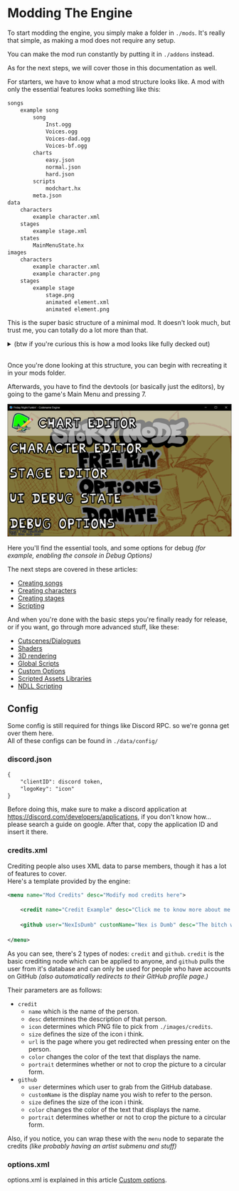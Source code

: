 # Modding The Engine

To start modding the engine, you simply make a folder in ``./mods``. It's really that simple, as making a mod does not require any setup.

You can make the mod run constantly by putting it in ``./addons`` instead.

As for the next steps, we will cover those in this documentation as well.

For starters, we have to know what a mod structure looks like. A mod with only the essential features looks something like this:
```
songs
    example song
        song
            Inst.ogg
            Voices.ogg
            Voices-dad.ogg
            Voices-bf.ogg
        charts
            easy.json
            normal.json
            hard.json
        scripts
            modchart.hx
        meta.json
data
    characters
        example character.xml
    stages
        example stage.xml
    states
        MainMenuState.hx
images
    characters
        example character.xml
        example character.png
    stages
        example stage
            stage.png
            animated element.xml
            animated element.png
```

This is the super basic structure of a minimal mod. It doesn't look much, but trust me, you can totally do a lot more than that.

<details>
    <summary>(btw if you're curious this is how a mod looks like fully decked out)</summary>

```
songs
    example song
        song
            Inst.ogg
            Voices.ogg
            Voices-dad.ogg
            Voices-bf.ogg
            Inst-hard.ogg
            Voices-hard.ogg
            Voices-dad-hard.ogg
            Voices-bf-hard.ogg
        charts
            easy.json
            normal.json
            hard.json
            example custom difficulty.json
        scripts
            modchart.hx
            example script.hx
        meta.json
data
    characters
        example character.xml
        example character.hx
    stages
        example stage.xml
        example stage.hx
    notes
        example notetype.hx
    splashes
        example splashes.xml
    dialogue
        boxes
            example box.xml
            example box.hx
        characters
            example portrait.xml
            example portrait.hx
    config
        credits.xml
        discord.json
        menuItems.txt
        options.xml
    titlescreen
        introText.txt
        titlescreen.xml
    weeks
        weeks
            example week.xml
        characters
            example character.xml
        weeks.txt
images
fonts
sounds
music
shaders
videos
```

fill this shit later
</details>
<br>

Once you're done looking at this structure, you can begin with recreating it in your mods folder.

Afterwards, you have to find the devtools (or basically just the editors), by going to the game's Main Menu and pressing 7.

<img src="./index.png"/>

Here you'll find the essential tools, and some options for debug *(for example, enabling the console in Debug Options)*

The next steps are covered in these articles:
- <a href="./Creating songs/index.md">Creating songs</a>
- <a href="./Creating characters/index.md">Creating characters</a>
- <a href="./Creating stages.md">Creating stages</a>
- <a href="./Scripting/index.md">Scripting</a>

And when you're done with the basic steps you're finally ready for release, or if you want, go through more advanced stuff, like these:
- <a href="./Cutscenes or Dialogues.md">Cutscenes/Dialogues</a>
- <a href="./Scripting/Shaders.md">Shaders</a>
- <a href="./Scripting/3D rendering.md">3D rendering</a>
- <a href="./Scripting/Global Scripts.md">Global Scripts</a>
- <a href="./Scripting/Custom Options.md">Custom Options</a>
- <a href="./Scripting/Scripted Assets Libraries.md">Scripted Assets Libraries</a>
- <a href="./Scripting/NDLL Scripting.md">NDLL Scripting</a>

## Config

Some config is still required for things like Discord RPC. so we're gonna get over them here.<br>
All of these configs can be found in ``./data/config/``

### discord.json
```
{
	"clientID": discord token,
	"logoKey": "icon"
}
```
Before doing this, make sure to make a discord application at https://discord.com/developers/applications, if you don't know how... please search a guide on google. After that, copy the application ID and insert it there.
### credits.xml
Crediting people also uses XML data to parse members, though it has a lot of features to cover.<br>
Here's a template provided by the engine:
```xml
<menu name="Mod Credits" desc="Modify mod credits here">

    <credit name="Credit Example" desc="Click me to know more about me!" icon="credit icon example" size="130" url="https://youtu.be/fugtxz1znVw"/>

    <github user="NexIsDumb" customName="Nex is Dumb" desc="The bitch who made these credits menus" size="100" portrait="false"/>

</menu>
```
As you can see, there's 2 types of nodes: ``credit`` and ``github``. ``credit`` is the basic crediting node which can be applied to anyone, and ``github`` pulls the user from it's database and can only be used for people who have accounts on GitHub *(also automatically redirects to their GitHub profile page.)*

Their parameters are as follows:
- ``credit``
    - ``name`` which is the name of the person.
    - ``desc`` determines the description of that person.
    - ``icon`` determines which PNG file to pick from ``./images/credits``.
    - ``size`` defines the size of the icon i think.
    - ``url`` is the page where you get redirected when pressing enter on the person.
    - ``color`` changes the color of the text that displays the name.
    - ``portrait`` determines whether or not to crop the picture to a circular form.
- ``github``
    - ``user`` determines which user to grab from the GitHub database.
    - ``customName`` is the display name you wish to refer to the person.
    - ``size`` defines the size of the icon i think.
    - ``color`` changes the color of the text that displays the name.
    - ``portrait`` determines whether or not to crop the picture to a circular form.

Also, if you notice, you can wrap these with the ``menu`` node to separate the credits *(like probably having an artist submenu and stuff)*

### options.xml
options.xml is explained in this article <a href="./Scripting/Custom options.md">Custom options</a>.